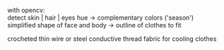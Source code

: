 with opencv:  
detect skin | hair | eyes hue -> complementary colors ('season')  
simplified shape of face and body -> outline of clothes to fit  

crocheted thin wire or steel conductive thread fabric for cooling clothes
